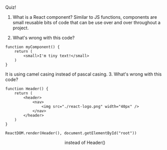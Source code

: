 Quiz!

1. What is a React component?
   Similar to JS functions, components are small reusable bits of code that can be use over and over throughout a project.

2. What's wrong with this code?

```
function myComponent() {
    return (
        <small>I'm tiny text!</small>
    )
}
```

It is using camel casing instead of pascal casing. 3. What's wrong with this code?

```
function Header() {
    return (
        <header>
            <nav>
                <img src="./react-logo.png" width="40px" />
            </nav>
        </header>
    )
}

ReactDOM.render(Header(), document.getElementById("root"))
```

<Header /> instead of Header()
